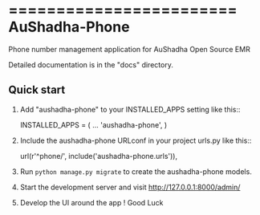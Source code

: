 ========================
AuShadha-Phone
========================

Phone number management application for AuShadha Open Source EMR

Detailed documentation is in the "docs" directory.

Quick start
-----------

1. Add "aushadha-phone" to your INSTALLED_APPS setting like this::

    INSTALLED_APPS = (
        ...
        'aushadha-phone',
    )

2. Include the aushadha-phone URLconf in your project urls.py like this::

    url(r'^phone/', include('aushadha-phone.urls')),

3. Run `python manage.py migrate` to create the aushadha-phone models.

4. Start the development server and visit http://127.0.0.1:8000/admin/

5. Develop the UI around the app ! Good Luck